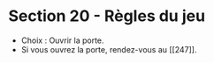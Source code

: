 # Section 20 - Règles du jeu

- Choix : Ouvrir la porte.
- Si vous ouvrez la porte, rendez-vous au [[247]].